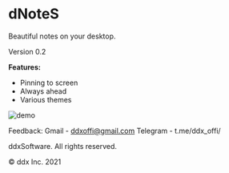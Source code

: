 <h1>dNoteS</h1>
Beautiful notes on your desktop.
<p>Version 0.2</p>

**Features:**
+ Pinning to screen
+ Always ahead
+ Various themes

![demo](https://user-images.githubusercontent.com/70449559/128358914-9b0135e2-b4fc-4e60-855a-449e2a49a79d.png)

Feedback:
Gmail - ddxoffi@gmail.com
Telegram - t.me/ddx_offi/

ddxSoftware. All rights reserved.
<p>© ddx Inc. 2021</p>
